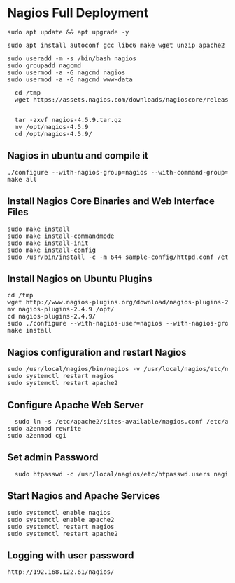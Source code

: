 # Nagios Full Deployment 

<pre>
sudo apt update && apt upgrade -y  
</pre>
<pre>
sudo apt install autoconf gcc libc6 make wget unzip apache2 apache2-utils php libgd-dev libmcrypt-dev libssl-dev bc gawk dc build-essential snmp libnet-snmp-perl gettext
</pre>
<pre>
sudo useradd -m -s /bin/bash nagios
sudo groupadd nagcmd
sudo usermod -a -G nagcmd nagios
sudo usermod -a -G nagcmd www-data
</pre>
<pre>
  cd /tmp
  wget https://assets.nagios.com/downloads/nagioscore/releases/nagios-4.5.9.tar.gz ./
  
</pre>
<pre>
  tar -zxvf nagios-4.5.9.tar.gz
  mv /opt/nagios-4.5.9
  cd /opt/nagios-4.5.9/
</pre>
## Nagios in ubuntu and compile it 
<pre>
./configure --with-nagios-group=nagios --with-command-group=nagcmd
make all
</pre>
## Install Nagios Core Binaries and Web Interface Files
<pre>
sudo make install
sudo make install-commandmode
sudo make install-init
sudo make install-config
sudo /usr/bin/install -c -m 644 sample-config/httpd.conf /etc/apache2/sites-available/nagios.conf
</pre>
## Install Nagios on Ubuntu Plugins
<pre>
cd /tmp
wget http://www.nagios-plugins.org/download/nagios-plugins-2.4.9.tar.gz
mv nagios-plugins-2.4.9 /opt/
cd nagios-plugins-2.4.9/
sudo ./configure --with-nagios-user=nagios --with-nagios-group=nagcmd --with-openssl
make install
</pre>

##  Nagios configuration and restart Nagios
<pre>
sudo /usr/local/nagios/bin/nagios -v /usr/local/nagios/etc/nagios.cfg
sudo systemctl restart nagios
sudo systemctl restart apache2
</pre>
## Configure Apache Web Server
<pre>
  sudo ln -s /etc/apache2/sites-available/nagios.conf /etc/apache2/sites-enabled/
sudo a2enmod rewrite
sudo a2enmod cgi
</pre>
## Set admin Password
<pre>
  sudo htpasswd -c /usr/local/nagios/etc/htpasswd.users nagiosadmin
</pre>
## Start Nagios and Apache Services
<pre>
sudo systemctl enable nagios
sudo systemctl enable apache2
sudo systemctl restart nagios
sudo systemctl restart apache2
</pre>
## Logging with user password
<pre>
http://192.168.122.61/nagios/  
</pre>













